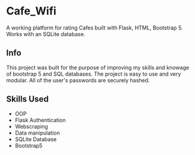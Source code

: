 # Cafe_Wifi
A working platform for rating Cafes built with Flask, HTML, Bootstrap 5. Works with an SQLite database.

## Info
This project was built for the purpose of improving my skills and knowage of bootstrap 5 and SQL databases. The project is easy to use and very modular.
All of the user's passwords are securely hashed.

## Skills Used
* OOP
* Flask Authentication
* Webscraping
* Data manipulation
* SQLite Database
* Bootstrap5 
